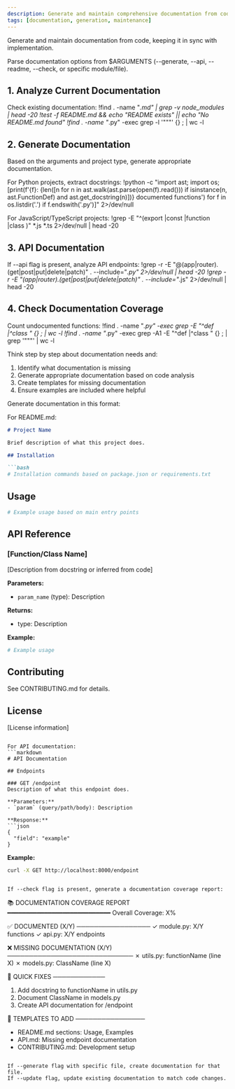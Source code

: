 ```yaml
---
description: Generate and maintain comprehensive documentation from code
tags: [documentation, generation, maintenance]
---
```


Generate and maintain documentation from code, keeping it in sync with implementation.

Parse documentation options from $ARGUMENTS (--generate, --api, --readme, --check, or specific module/file).

## 1. Analyze Current Documentation

Check existing documentation:
!find . -name "*.md" | grep -v node_modules | head -20
!test -f README.md && echo "README exists" || echo "No README.md found"
!find . -name "*.py" -exec grep -l '"""' {} \; | wc -l

## 2. Generate Documentation

Based on the arguments and project type, generate appropriate documentation.

For Python projects, extract docstrings:
!python -c "import ast; import os; [print(f'{f}: {len([n for n in ast.walk(ast.parse(open(f).read())) if isinstance(n, ast.FunctionDef) and ast.get_docstring(n)])} documented functions') for f in os.listdir('.') if f.endswith('.py')]" 2>/dev/null

For JavaScript/TypeScript projects:
!grep -E "^(export |const |function |class )" *.js *.ts 2>/dev/null | head -20

## 3. API Documentation

If --api flag is present, analyze API endpoints:
!grep -r -E "@(app|router)\.(get|post|put|delete|patch)" . --include="*.py" 2>/dev/null | head -20
!grep -r -E "(app|router)\.(get|post|put|delete|patch)" . --include="*.js" 2>/dev/null | head -20

## 4. Check Documentation Coverage

Count undocumented functions:
!find . -name "*.py" -exec grep -E "^def |^class " {} \; | wc -l
!find . -name "*.py" -exec grep -A1 -E "^def |^class " {} \; | grep '"""' | wc -l

Think step by step about documentation needs and:

1. Identify what documentation is missing
2. Generate appropriate documentation based on code analysis
3. Create templates for missing documentation
4. Ensure examples are included where helpful

Generate documentation in this format:

For README.md:
```markdown
# Project Name

Brief description of what this project does.

## Installation

```bash
# Installation commands based on package.json or requirements.txt
```

## Usage

```python
# Example usage based on main entry points
```

## API Reference

### [Function/Class Name]
[Description from docstring or inferred from code]

**Parameters:**
- `param_name` (type): Description

**Returns:**
- type: Description

**Example:**
```python
# Example usage
```

## Contributing

See CONTRIBUTING.md for details.

## License

[License information]
```

For API documentation:
```markdown
# API Documentation

## Endpoints

### GET /endpoint
Description of what this endpoint does.

**Parameters:**
- `param` (query/path/body): Description

**Response:**
```json
{
  "field": "example"
}
```

**Example:**
```bash
curl -X GET http://localhost:8000/endpoint
```
```

If --check flag is present, generate a documentation coverage report:
```
📚 DOCUMENTATION COVERAGE REPORT
━━━━━━━━━━━━━━━━━━━━━━━━━━━━
Overall Coverage: X%

✅ DOCUMENTED (X/Y)
─────────────────
✓ module.py: X/Y functions
✓ api.py: X/Y endpoints

❌ MISSING DOCUMENTATION (X/Y)
─────────────────────────────
✗ utils.py: functionName (line X)
✗ models.py: ClassName (line X)

🔧 QUICK FIXES
────────────
1. Add docstring to functionName in utils.py
2. Document ClassName in models.py
3. Create API documentation for /endpoint

📝 TEMPLATES TO ADD
────────────────
- README.md sections: Usage, Examples
- API.md: Missing endpoint documentation
- CONTRIBUTING.md: Development setup
```

If --generate flag with specific file, create documentation for that file.
If --update flag, update existing documentation to match code changes.